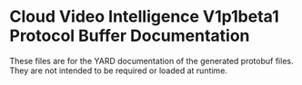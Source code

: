 # Cloud Video Intelligence V1p1beta1 Protocol Buffer Documentation

These files are for the YARD documentation of the generated protobuf files.
They are not intended to be required or loaded at runtime.
